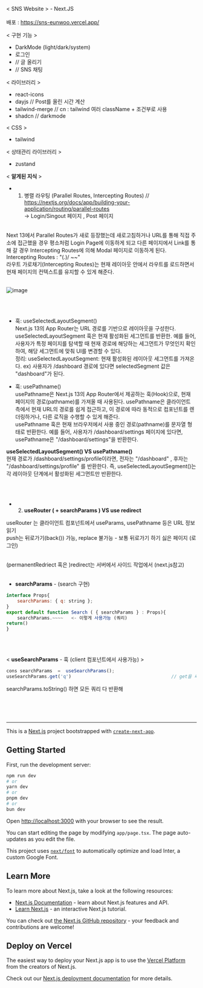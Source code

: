 < SNS Website > - Next.JS <br/><br/>
배포 : https://sns-eunwoo.vercel.app/

< 구현 기능 >
- DarkMode (light/dark/system)
- 로그인
- // 글 올리기
- // SNS 채팅


< 라이브러리 >
- react-icons 
- dayjs  // Post를 올린 시간 계산
- tailwind-merge   // cn : tailwind 여러 className + 조건부로 사용
- shadcn   // darkmode

< CSS >
- tailwind

< 상태관리 라이브러리 >
- zustand

< **알게된 지식** >

- 1. 병렬 라우팅 (Parallel Routes, Intercepting Routes)    // https://nextjs.org/docs/app/building-your-application/routing/parallel-routes
<br/> -> Login/Singout 페이지 , Post 페이지
<br/>
Next 13에서 Parallel Routes가 새로 등장했는데 새로고침하거나 URL를 통해 직접 주소에 접근했을 경우 평소처럼 Login Page에 이동하게 되고 다른 페이지에서 Link를 통해 갈 경우 Intercepting Routes에 의해 Modal 페이지로 이동하게 된다.   Intercepting Routes : "(.)/ ~~"
<br/> 라우트 가로채기(Intercepting Routes)는 현재 레이아웃 안에서 라우트를 로드하면서 현재 페이지의 컨텍스트를 유지할 수 있게 해준다.
<br/><br/>

![image](https://github.com/user-attachments/assets/ef2892a7-80fb-4eb6-aeb0-c946cca9ec09)

<br/><br/>
- 훅: useSelectedLayoutSegment() <br/>
Next.js 13의 App Router는 URL 경로를 기반으로 레이아웃을 구성한다. <br/>
useSelectedLayoutSegment 훅은 현재 활성화된 세그먼트를 반환한. 예를 들어, 사용자가 특정 페이지를 탐색할 때 현재 경로에 해당하는 세그먼트가 무엇인지 확인하여, 해당 세그먼트에 맞춰 UI를 변경할 수 있다.<br/>
정리: useSelectedLayoutSegment: 현재 활성화된 레이아웃 세그먼트를 가져온다. ex) 사용자가 /dashboard 경로에 있다면 selectedSegment 값은 "dashboard"가 된다.

- 훅:  usePathname() <br/>
usePathname은 Next.js 13의 App Router에서 제공하는 훅(Hook)으로, 현재 페이지의 경로(pathname)를 가져올 때 사용된다. usePathname은 클라이언트 측에서 현재 URL의 경로를 쉽게 접근하고, 이 경로에 따라 동적으로 컴포넌트를 렌더링하거나, 다른 로직을 수행할 수 있게 해준다. <br/>
usePathname 훅은 현재 브라우저에서 사용 중인 경로(pathname)를 문자열 형태로 반환한다. 예를 들어, 사용자가 /dashboard/settings 페이지에 있다면, usePathname은 "/dashboard/settings"을 반환한다.

**useSelectedLayoutSegment() VS usePathname()** <br/>
현재 경로가 /dashboard/settings/profile이라면, 전자는 "/dashboard" , 후자는 "/dashboard/settings/profile" 를 반환한다. 즉, useSelectedLayoutSegment()는 각 레이아웃 단계에서 활성화된 세그먼트만 반환한다.

<br/><br/>

- 2. **useRouter ( + searchParams ) VS use redirect** <br/>

useRouter 는 클라이언트 컴포넌트에서   useParams, usePathname 등은  URL 정보 읽기  <br/>
push는 뒤로가기(back()) 가능, replace 불가능 - 보통 뒤로가기 하기 싫은 페이지 (로그인) <br/> <br/>

(permanentRedriect 혹은 )redirect는 서버에서 사이드 작업에서    (next.js참고) <br/><br/>


- **searchParams**  - (search 구현)
```javascript
interface Props{
    searchParams: { q: string };
}
export default function Search ( { searchParams } : Props){
    searchParams.~~~~   <- 이렇게 사용가능 (쿼리) 
return()
}
```

<br/><br/>

< **useSearchParams**  -  훅   (client 컴포넌트에서 사용가능) >
```javascript
cons searchParams  =  useSearchParams();
useSearchParams.get('q')                                     // get을 써서 괄호안에 원하는 쿼리 넣음
```

searchParams.toString() 하면 모든 쿼리 다 반환해


<br/><br/><br/>

***
This is a [Next.js](https://nextjs.org/) project bootstrapped with [`create-next-app`](https://github.com/vercel/next.js/tree/canary/packages/create-next-app).

## Getting Started

First, run the development server:

```bash
npm run dev
# or
yarn dev
# or
pnpm dev
# or
bun dev
```

Open [http://localhost:3000](http://localhost:3000) with your browser to see the result.

You can start editing the page by modifying `app/page.tsx`. The page auto-updates as you edit the file.

This project uses [`next/font`](https://nextjs.org/docs/basic-features/font-optimization) to automatically optimize and load Inter, a custom Google Font.

## Learn More

To learn more about Next.js, take a look at the following resources:

- [Next.js Documentation](https://nextjs.org/docs) - learn about Next.js features and API.
- [Learn Next.js](https://nextjs.org/learn) - an interactive Next.js tutorial.

You can check out [the Next.js GitHub repository](https://github.com/vercel/next.js/) - your feedback and contributions are welcome!

## Deploy on Vercel

The easiest way to deploy your Next.js app is to use the [Vercel Platform](https://vercel.com/new?utm_medium=default-template&filter=next.js&utm_source=create-next-app&utm_campaign=create-next-app-readme) from the creators of Next.js.

Check out our [Next.js deployment documentation](https://nextjs.org/docs/deployment) for more details.
